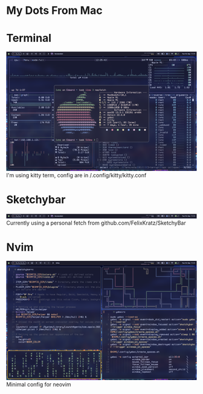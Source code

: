 # My Dots From Mac

# Terminal
![Terminal](https://github.com/Levvonci/dots/blob/master/.assets/Screenshot%202023-09-19%20at%2012.26.43.png)
I'm using kitty term, config are in /.config/kitty/kitty.conf

# Sketchybar
![SketchyBar](https://github.com/Levvonci/dots/blob/master/.assets/Screenshot%202023-09-19%20at%2012.26.56.png)
Currently using a personal fetch from github.com/FelixKratz/SketchyBar

# Nvim
![Nvim](https://github.com/Levvonci/dots/blob/master/.assets/Screenshot%202023-09-19%20at%2012.45.44.png)
Minimal config for neovim


